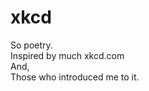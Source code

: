 # xkcd

So poetry. <br >
Inspired by much xkcd.com <br >
And, <br >
Those who introduced me to it. <br >
